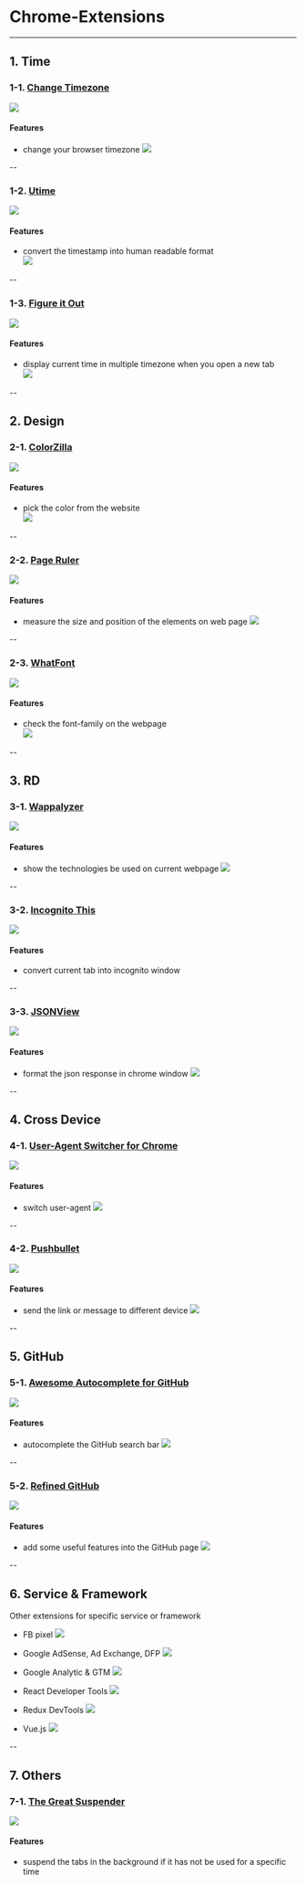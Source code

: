 # Chrome-Extensions

---

## 1. Time

### 1-1. [Change Timezone](https://chrome.google.com/webstore/detail/change-timezone-time-shif/nbofeaabhknfdcpoddmfckpokmncimpj)

![](https://i.imgur.com/rKZ7l5c.png)

#### Features

- change your browser timezone
  ![](https://i.imgur.com/6NkBuue.png)

--

### 1-2. [Utime](https://chrome.google.com/webstore/detail/utime/kpcibgnngaaabebmcabmkocdokepdaki)

![](https://i.imgur.com/6Kzhfvk.png)

#### Features

- convert the timestamp into human readable format  
  ![](https://i.imgur.com/wTlBMLh.png)

--

### 1-3. [Figure it Out](https://chrome.google.com/webstore/detail/figure-it-out/lialghmkggocekkpjbnoacohodmckfke)

![](https://i.imgur.com/AkwecxA.png)

#### Features

- display current time in multiple timezone when you open a new tab  
  ![](https://i.imgur.com/bfsGxuU.png)

--

## 2. Design

### 2-1. [ColorZilla](https://chrome.google.com/webstore/detail/colorzilla/bhlhnicpbhignbdhedgjhgdocnmhomnp)

![](https://i.imgur.com/PUVTHjv.png)

#### Features

- pick the color from the website  
  ![](https://i.imgur.com/S9fxYhs.png)

--

### 2-2. [Page Ruler](https://chrome.google.com/webstore/detail/page-ruler/emliamioobfffbgcfdchabfibonehkme)

![](https://i.imgur.com/N9gmN7G.png)

#### Features

- measure the size and position of the elements on web page
  ![](https://i.imgur.com/PAro1Y0.png)

--

### 2-3. [WhatFont](https://chrome.google.com/webstore/detail/whatfont/jabopobgcpjmedljpbcaablpmlmfcogm)

![](https://i.imgur.com/AQAWZ0F.png)

#### Features

- check the font-family on the webpage  
  ![](https://i.imgur.com/jsnqidT.png)

--

## 3. RD

### 3-1. [Wappalyzer](https://chrome.google.com/webstore/detail/wappalyzer/gppongmhjkpfnbhagpmjfkannfbllamg)

![](https://i.imgur.com/zcj6oNc.png)

#### Features

- show the technologies be used on current webpage
  ![](https://i.imgur.com/vfjnczk.png)

--

### 3-2. [Incognito This](https://chrome.google.com/webstore/detail/incognito-this/aglfgiceepbeffbpmlohbdnhmliojinm)

![](https://i.imgur.com/7HkzMkf.png)

#### Features

- convert current tab into incognito window

--

### 3-3. [JSONView](https://chrome.google.com/webstore/detail/jsonview/chklaanhfefbnpoihckbnefhakgolnmc)

![](https://i.imgur.com/BcBaGTj.png)

#### Features

- format the json response in chrome window
  ![](https://i.imgur.com/kVxMN6u.png)

--

## 4. Cross Device

### 4-1. [User-Agent Switcher for Chrome](https://chrome.google.com/webstore/detail/user-agent-switcher-for-c/djflhoibgkdhkhhcedjiklpkjnoahfmg)

![](https://i.imgur.com/PmECcQl.png)

#### Features

- switch user-agent
  ![](https://i.imgur.com/LV9YzRn.png)

--

### 4-2. [Pushbullet](https://chrome.google.com/webstore/detail/pushbullet/chlffgpmiacpedhhbkiomidkjlcfhogd)

![](https://i.imgur.com/evUeJpH.png)

#### Features

- send the link or message to different device
  ![](https://i.imgur.com/O6DUPl0.png)

--

## 5. GitHub

### 5-1. [Awesome Autocomplete for GitHub](https://chrome.google.com/webstore/detail/awesome-autocomplete-for/djkfdjpoelphhdclfjhnffmnlnoknfnd)

![](https://i.imgur.com/rSWpum9.png)

#### Features

- autocomplete the GitHub search bar
  ![](https://i.imgur.com/mREigY2.png)

--

### 5-2. [Refined GitHub](https://chrome.google.com/webstore/detail/refined-github/hlepfoohegkhhmjieoechaddaejaokhf)

![](https://i.imgur.com/xYHFF9o.png)

#### Features

- add some useful features into the GitHub page
  ![](https://i.imgur.com/xDp6gUp.png)

--

## 6. Service & Framework

Other extensions for specific service or framework

- FB pixel
  ![](https://i.imgur.com/dymFcDu.png)

- Google AdSense, Ad Exchange, DFP
  ![](https://i.imgur.com/xt5rWbN.png)

- Google Analytic & GTM
  ![](https://i.imgur.com/IgURe50.png)

- React Developer Tools
  ![](https://i.imgur.com/swTBAj8.png)

- Redux DevTools
  ![](https://i.imgur.com/VxZs0DZ.png)

- Vue.js
  ![](https://i.imgur.com/VR88mct.png)

--

## 7. Others

### 7-1. [The Great Suspender](https://chrome.google.com/webstore/detail/the-great-suspender/klbibkeccnjlkjkiokjodocebajanakg)

![](https://i.imgur.com/PJoJO2g.png)

#### Features

- suspend the tabs in the background if it has not be used for a specific time
